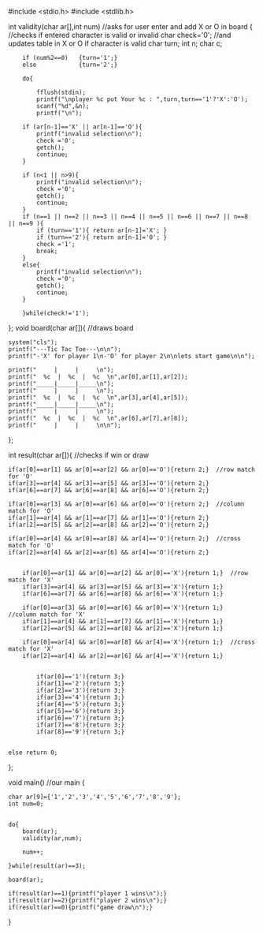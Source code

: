 #include <stdio.h>
#include <stdlib.h>

int validity(char ar[],int num)                     //asks for user enter and add X or O in board
{                                                   //checks if entered character is valid or invalid
    char check='0';                                 //and updates table in X or O if character is valid
    char turn;
    int n;
    char c;

        if (num%2==0)   {turn='1';}
        else            {turn='2';}

        do{

            fflush(stdin);
            printf("\nplayer %c put Your %c : ",turn,turn=='1'?'X':'O');
            scanf("%d",&n);
            printf("\n");

        if (ar[n-1]=='X' || ar[n-1]=='O'){
            printf("invalid selection\n");
            check ='0';
            getch();
            continue;
        }

        if (n<1 || n>9){
            printf("invalid selection\n");
            check ='0';
            getch();
            continue;
        }
        if (n==1 || n==2 || n==3 || n==4 || n==5 || n==6 || n==7 || n==8 || n==9 ){
            if (turn=='1'){ return ar[n-1]='X'; }
            if (turn=='2'){ return ar[n-1]='O'; }
            check ='1';
            break;
        }
        else{
            printf("invalid selection\n");
            check ='0';
            getch();
            continue;
        }

        }while(check!='1');

};
void board(char ar[]){                                  //draws board

    system("cls");
    printf("---Tic Tac Toe---\n\n");
    printf("-'X' for player 1\n-'O' for player 2\n\nlets start game\n\n");

    printf("     |     |     \n");
    printf("  %c  |  %c  |  %c  \n",ar[0],ar[1],ar[2]);
    printf("_____|_____|_____\n");
    printf("     |     |     \n");
    printf("  %c  |  %c  |  %c  \n",ar[3],ar[4],ar[5]);
    printf("_____|_____|_____\n");
    printf("     |     |     \n");
    printf("  %c  |  %c  |  %c  \n",ar[6],ar[7],ar[8]);
    printf("     |     |     \n\n");



};

int result(char ar[]){                                  //checks if win or draw

    if(ar[0]==ar[1] && ar[0]==ar[2] && ar[0]=='O'){return 2;}  //row match for 'O'
    if(ar[3]==ar[4] && ar[3]==ar[5] && ar[3]=='O'){return 2;}
    if(ar[6]==ar[7] && ar[6]==ar[8] && ar[6]=='O'){return 2;}

    if(ar[0]==ar[3] && ar[0]==ar[6] && ar[0]=='O'){return 2;}  //column match for 'O'
    if(ar[1]==ar[4] && ar[1]==ar[7] && ar[1]=='O'){return 2;}
    if(ar[2]==ar[5] && ar[2]==ar[8] && ar[2]=='O'){return 2;}

    if(ar[0]==ar[4] && ar[0]==ar[8] && ar[4]=='O'){return 2;}  //cross match for 'O'
    if(ar[2]==ar[4] && ar[2]==ar[6] && ar[4]=='O'){return 2;}


        if(ar[0]==ar[1] && ar[0]==ar[2] && ar[0]=='X'){return 1;}  //row match for 'X'
        if(ar[3]==ar[4] && ar[3]==ar[5] && ar[3]=='X'){return 1;}
        if(ar[6]==ar[7] && ar[6]==ar[8] && ar[6]=='X'){return 1;}

        if(ar[0]==ar[3] && ar[0]==ar[6] && ar[0]=='X'){return 1;}  //column match for 'X'
        if(ar[1]==ar[4] && ar[1]==ar[7] && ar[1]=='X'){return 1;}
        if(ar[2]==ar[5] && ar[2]==ar[8] && ar[2]=='X'){return 1;}

        if(ar[0]==ar[4] && ar[0]==ar[8] && ar[4]=='X'){return 1;}  //cross match for 'X'
        if(ar[2]==ar[4] && ar[2]==ar[6] && ar[4]=='X'){return 1;}


            if(ar[0]=='1'){return 3;}
            if(ar[1]=='2'){return 3;}
            if(ar[2]=='3'){return 3;}
            if(ar[3]=='4'){return 3;}
            if(ar[4]=='5'){return 3;}
            if(ar[5]=='6'){return 3;}
            if(ar[6]=='7'){return 3;}
            if(ar[7]=='8'){return 3;}
            if(ar[8]=='9'){return 3;}


    else return 0;


};

void main()                                                 //our main
{

    char ar[9]={'1','2','3','4','5','6','7','8','9'};
    int num=0;


    do{
        board(ar);
        validity(ar,num);

        num++;

    }while(result(ar)==3);

    board(ar);

    if(result(ar)==1){printf("player 1 wins\n");}
    if(result(ar)==2){printf("player 2 wins\n");}
    if(result(ar)==0){printf("game draw\n");}

}
